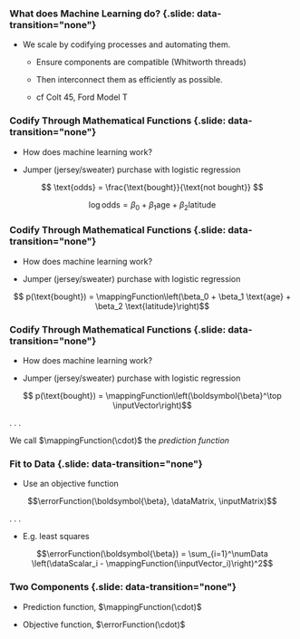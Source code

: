 
### What does Machine Learning do? {.slide: data-transition="none"}

* We scale by codifying processes and automating them.

    * Ensure components are compatible (Whitworth threads)

    * Then interconnect them as efficiently as possible.

    * cf Colt 45, Ford Model T


### Codify Through Mathematical Functions {.slide: data-transition="none"}

* How does machine learning work?

* Jumper (jersey/sweater) purchase with logistic regression

$$ \text{odds} = \frac{\text{bought}}{\text{not bought}} $$

$$ \log \text{odds}  = \beta_0 + \beta_1 \text{age} + \beta_2 \text{latitude}$$


### Codify Through Mathematical Functions {.slide: data-transition="none"}

* How does machine learning work?

* Jumper (jersey/sweater) purchase with logistic regression

$$ p(\text{bought}) =  \mappingFunction\left(\beta_0 + \beta_1 \text{age} + \beta_2 \text{latitude}\right)$$


### Codify Through Mathematical Functions {.slide: data-transition="none"}

* How does machine learning work?

* Jumper (jersey/sweater) purchase with logistic regression

$$ p(\text{bought}) =  \mappingFunction\left(\boldsymbol{\beta}^\top \inputVector\right)$$

. . .

We call $\mappingFunction(\cdot)$ the *prediction function*

### Fit to Data {.slide: data-transition="none"}

* Use an objective function

$$\errorFunction(\boldsymbol{\beta}, \dataMatrix, \inputMatrix)$$

. . .

* E.g. least squares

$$\errorFunction(\boldsymbol{\beta}) = \sum_{i=1}^\numData \left(\dataScalar_i - \mappingFunction(\inputVector_i)\right)^2$$

### Two Components {.slide: data-transition="none"}

* Prediction function, $\mappingFunction(\cdot)$

* Objective function, $\errorFunction(\cdot)$
